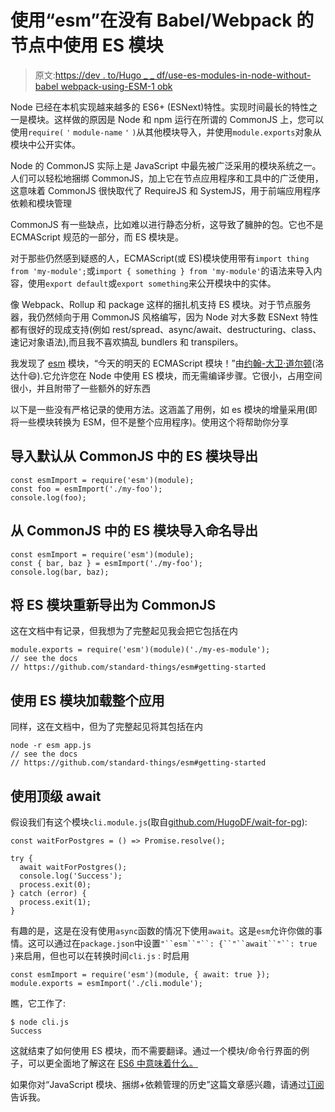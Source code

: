 # 使用“esm”在没有 Babel/Webpack 的节点中使用 ES 模块

> 原文:[https://dev . to/Hugo _ _ df/use-es-modules-in-node-without-babel webpack-using-ESM-1 obk](https://dev.to/hugo__df/use-es-modules-in-node-without-babelwebpack-using-esm-1obk)

Node 已经在本机实现越来越多的 ES6+ (ESNext)特性。实现时间最长的特性之一是模块。这样做的原因是 Node 和 npm 运行在所谓的 CommonJS 上，您可以使用`require(` `'` `module-name` `'` `)`从其他模块导入，并使用`module.exports`对象从模块中公开实体。

Node 的 CommonJS 实际上是 JavaScript 中最先被广泛采用的模块系统之一。人们可以轻松地捆绑 CommonJS，加上它在节点应用程序和工具中的广泛使用，这意味着 CommonJS 很快取代了 RequireJS 和 SystemJS，用于前端应用程序依赖和模块管理

CommonJS 有一些缺点，比如难以进行静态分析，这导致了臃肿的包。它也不是 ECMAScript 规范的一部分，而 ES 模块是。

对于那些仍然感到疑惑的人，ECMAScript(或 ES)模块使用带有`import thing from 'my-module';`或`import { something } from 'my-module'`的语法来导入内容，使用`export default`或`export something`来公开模块中的实体。

像 Webpack、Rollup 和 package 这样的捆扎机支持 ES 模块。对于节点服务器，我仍然倾向于用 CommonJS 风格编写，因为 Node 对大多数 ESNext 特性都有很好的现成支持(例如 rest/spread、async/await、destructuring、class、速记对象语法),而且我不喜欢搞乱 bundlers 和 transpilers。

我发现了 [esm](https://github.com/standard-things/esm) 模块，“今天的明天的 ECMAScript 模块！”由[约翰-大卫·道尔顿](https://github.com/jdalton)(洛达什😄).它允许您在 Node 中使用 ES 模块，而无需编译步骤。它很小，占用空间很小，并且附带了一些额外的好东西

以下是一些没有严格记录的使用方法。这涵盖了用例，如 es 模块的增量采用(即将一些模块转换为 ESM，但不是整个应用程序)。使用这个将帮助你分享

## [](#import-default-export-from-an-es-module-in-commonjs)导入默认从 CommonJS 中的 ES 模块导出

```
const esmImport = require('esm')(module);
const foo = esmImport('./my-foo');
console.log(foo); 
```

## [](#import-named-exports-from-an-es-module-in-commonjs)从 CommonJS 中的 ES 模块导入命名导出

```
const esmImport = require('esm')(module);
const { bar, baz } = esmImport('./my-foo');
console.log(bar, baz); 
```

## [](#reexport-an-es-module-as-commonjs)将 ES 模块重新导出为 CommonJS

这在文档中有记录，但我想为了完整起见我会把它包括在内

```
module.exports = require('esm')(module)('./my-es-module');
// see the docs
// https://github.com/standard-things/esm#getting-started 
```

## [](#load-whole-application-using-es-modules)使用 ES 模块加载整个应用

同样，这在文档中，但为了完整起见将其包括在内

```
node -r esm app.js
// see the docs
// https://github.com/standard-things/esm#getting-started 
```

## [](#using-toplevel-await)使用顶级 await

假设我们有这个模块`cli.module.js`(取自[github.com/HugoDF/wait-for-pg](https://github.com/HugoDF/wait-for-pg/blob/master/wait-for-pg-cli.module.js#L35-L44)):

```
const waitForPostgres = () => Promise.resolve();

try {
  await waitForPostgres();
  console.log('Success');
  process.exit(0);
} catch (error) {
  process.exit(1);
} 
```

有趣的是，这是在没有使用`async`函数的情况下使用`await`。这是`esm`允许你做的事情。这可以通过在`package.json`中设置`"``esm``"``: {``"``await``"``: true }`来启用，但也可以在转换时间`cli.js` :
时启用

```
const esmImport = require('esm')(module, { await: true });
module.exports = esmImport('./cli.module'); 
```

瞧，它工作了:

```
$ node cli.js
Success 
```

这就结束了如何使用 ES 模块，而不需要翻译。通过一个模块/命令行界面的例子，可以更全面地了解这在 [ES6 中意味着什么。](https://dev.to/hugo__df/es6-by-example-a-modulecli-to-wait-for-postgres-in-docker-compose-902)

如果你对“JavaScript 模块、捆绑+依赖管理的历史”这篇文章感兴趣，请通过[订阅](https://buttondown.email/hugo)告诉我。